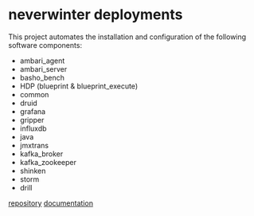 # neverwinter deployments

This project automates the installation and configuration of the following software components:

* ambari_agent
* ambari_server
* basho_bench
* HDP (blueprint & blueprint_execute)
* common
* druid
* grafana
* gripper
* influxdb
* java
* jmxtrans
* kafka_broker
* kafka_zookeeper
* shinken
* storm
* drill

[repository](https://bitbucket.org/nventdata/neverwinterdp-deployments)
[documentation](https://bitbucket.org/nventdata/neverwinter-deployments/wiki/Home)